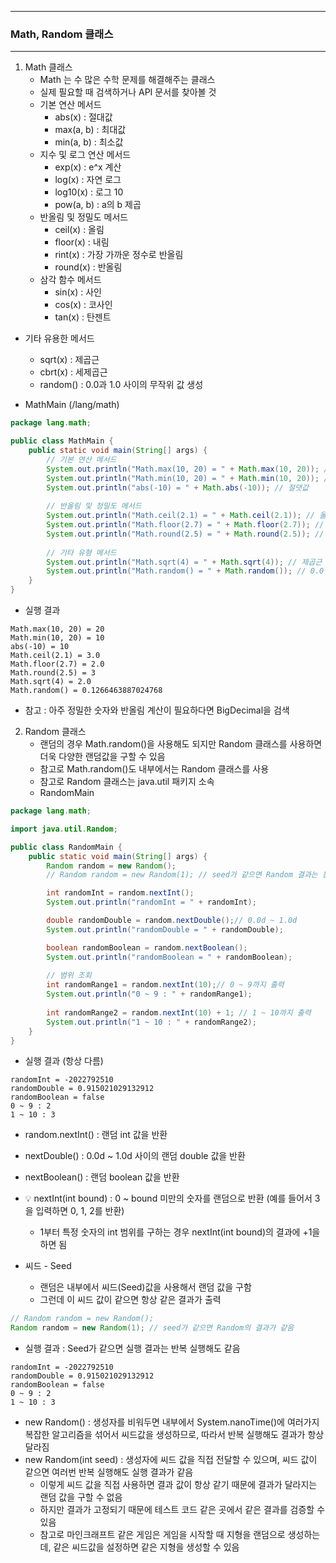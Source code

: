 -----
### Math, Random 클래스
-----
1. Math 클래스
   - Math 는 수 많은 수학 문제를 해결해주는 클래스
   - 실제 필요할 때 검색하거나 API 문서를 찾아볼 것
   - 기본 연산 메서드
      + abs(x) : 절대값
      + max(a, b) : 최대값
      + min(a, b) : 최소값
   - 지수 및 로그 연산 메서드
      + exp(x) : e^x 계산
      + log(x) : 자연 로그
      + log10(x) : 로그 10
      + pow(a, b) : a의 b 제곱
   - 반올림 및 정밀도 메서드
      + ceil(x) : 올림
      + floor(x) : 내림
      + rint(x) : 가장 가까운 정수로 반올림
      + round(x) : 반올림
   - 삼각 함수 메서드
      + sin(x) : 사인
      + cos(x) : 코사인
      + tan(x) : 탄젠트
  - 기타 유용한 메서드
      + sqrt(x) : 제곱근
      + cbrt(x) : 세제곱근
      + random() : 0.0과 1.0 사이의 무작위 값 생성

  - MathMain (/lang/math)
```java
package lang.math;

public class MathMain {
    public static void main(String[] args) {
        // 기본 연산 메서드
        System.out.println("Math.max(10, 20) = " + Math.max(10, 20)); // 최댓값
        System.out.println("Math.min(10, 20) = " + Math.min(10, 20)); // 최솟값
        System.out.println("abs(-10) = " + Math.abs(-10)); // 절댓값
        
        // 반올림 및 정밀도 메서드
        System.out.println("Math.ceil(2.1) = " + Math.ceil(2.1)); // 올림
        System.out.println("Math.floor(2.7) = " + Math.floor(2.7)); // 내림
        System.out.println("Math.round(2.5) = " + Math.round(2.5)); // 반올림
        
        // 기타 유형 메서드
        System.out.println("Math.sqrt(4) = " + Math.sqrt(4)); // 제곱근
        System.out.println("Math.random() = " + Math.random()); // 0.0 ~ 1.0 사이의 double 값
    }
}
```
   - 실행 결과
```
Math.max(10, 20) = 20
Math.min(10, 20) = 10
abs(-10) = 10
Math.ceil(2.1) = 3.0
Math.floor(2.7) = 2.0
Math.round(2.5) = 3
Math.sqrt(4) = 2.0
Math.random() = 0.1266463887024768
```
   - 참고 : 아주 정밀한 숫자와 반올림 계산이 필요하다면 BigDecimal을 검색

2. Random 클래스
   - 랜덤의 경우 Math.random()을 사용해도 되지만 Random 클래스를 사용하면 더욱 다양한 랜덤값을 구할 수 있음
   - 참고로 Math.random()도 내부에서는 Random 클래스를 사용
   - 참고로 Random 클래스는 java.util 패키지 소속
   - RandomMain
```java
package lang.math;

import java.util.Random;

public class RandomMain {
    public static void main(String[] args) {
        Random random = new Random();
        // Random random = new Random(1); // seed가 같으면 Random 결과는 동일

        int randomInt = random.nextInt();
        System.out.println("randomInt = " + randomInt);

        double randomDouble = random.nextDouble();// 0.0d ~ 1.0d
        System.out.println("randomDouble = " + randomDouble);

        boolean randomBoolean = random.nextBoolean();
        System.out.println("randomBoolean = " + randomBoolean);
        
        // 범위 조회
        int randomRange1 = random.nextInt(10);// 0 ~ 9까지 출력
        System.out.println("0 ~ 9 : " + randomRange1);
        
        int randomRange2 = random.nextInt(10) + 1; // 1 ~ 10까지 출력
        System.out.println("1 ~ 10 : " + randomRange2);
    }
}
```
   - 실행 결과 (항상 다름)
```
randomInt = -2022792510
randomDouble = 0.915021029132912
randomBoolean = false
0 ~ 9 : 2
1 ~ 10 : 3
```
   - random.nextInt() : 랜덤 int 값을 반환
   - nextDouble() : 0.0d ~ 1.0d 사이의 랜덤 double 값을 반환
   - nextBoolean() : 랜덤 boolean 값을 반환
   - 💡 nextInt(int bound) : 0 ~ bound 미만의 숫자를 랜덤으로 반환 (예를 들어서 3을 입력하면 0, 1, 2를 반환)
     + 1부터 특정 숫자의 int 범위를 구하는 경우 nextInt(int bound)의 결과에 +1을 하면 됨

   - 씨드 - Seed
      + 랜덤은 내부에서 씨드(Seed)값을 사용해서 랜덤 값을 구함
      + 그런데 이 씨드 값이 같으면 항상 같은 결과가 출력
```java
// Random random = new Random();
Random random = new Random(1); // seed가 같으면 Random의 결과가 같음
```
   - 실행 결과 : Seed가 같으면 실행 결과는 반복 실행해도 같음
```
randomInt = -2022792510
randomDouble = 0.915021029132912
randomBoolean = false
0 ~ 9 : 2
1 ~ 10 : 3
```
   - new Random() : 생성자를 비워두면 내부에서 System.nanoTime()에 여러가지 복잡한 알고리즘을 섞어서 씨드값을 생성하므로, 따라서 반복 실행해도 결과가 항상 달라짐
   - new Random(int seed) : 생성자에 씨드 값을 직접 전달할 수 있으며, 씨드 값이 같으면 여러번 반복 실행해도 실행 결과가 같음
      + 이렇게 씨드 값을 직접 사용하면 결과 값이 항상 같기 때문에 결과가 달라지는 랜덤 값을 구할 수 없음
      + 하지만 결과가 고정되기 때문에 테스트 코드 같은 곳에서 같은 결과를 검증할 수 있음
      + 참고로 마인크래프트 같은 게임은 게임을 시작할 때 지형을 랜덤으로 생성하는데, 같은 씨드값을 설정하면 같은 지형을 생성할 수 있음
